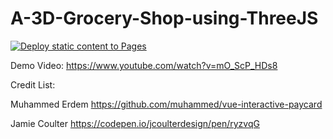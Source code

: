 # A-3D-Grocery-Shop-using-ThreeJS

[![Deploy static content to Pages](https://github.com/cyruslauwork/A-3D-Grocery-Shop-using-ThreeJS/actions/workflows/static.yml/badge.svg)](https://github.com/cyruslauwork/A-3D-Grocery-Shop-using-ThreeJS/actions/workflows/static.yml)

Demo Video: https://www.youtube.com/watch?v=mO_ScP_HDs8

Credit List:

Muhammed Erdem
https://github.com/muhammed/vue-interactive-paycard

Jamie Coulter
https://codepen.io/jcoulterdesign/pen/ryzvqG
